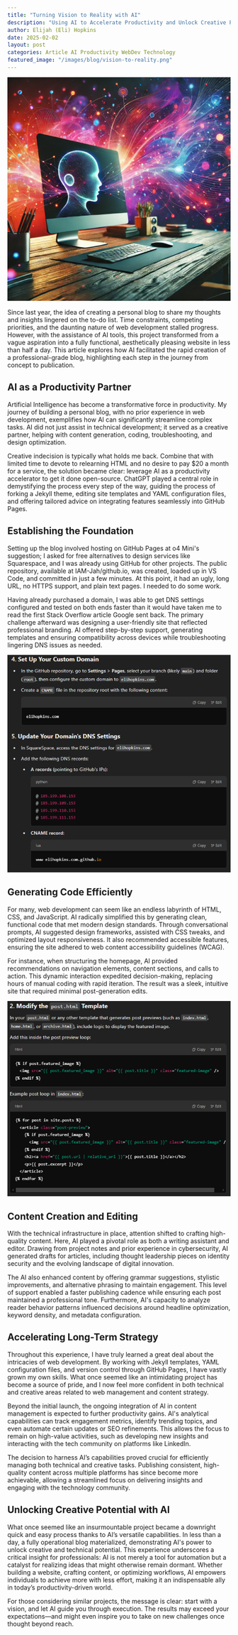 ```yaml
---
title: "Turning Vision to Reality with AI"
description: "Using AI to Accelerate Productivity and Unlock Creative Potential"
author: Elijah (Eli) Hopkins
date: 2025-02-02
layout: post
categories: Article AI Productivity WebDev Technology
featured_image: "/images/blog/vision-to-reality.png"
---
```


![Turning Vision to Reality with AI](/images/blog/vision-to-reality.png)

Since last year, the idea of creating a personal blog to share my thoughts and insights lingered on the to-do list. Time constraints, competing priorities, and the daunting nature of web development stalled progress. However, with the assistance of AI tools, this project transformed from a vague aspiration into a fully functional, aesthetically pleasing website in less than half a day. This article explores how AI facilitated the rapid creation of a professional-grade blog, highlighting each step in the journey from concept to publication.

## AI as a Productivity Partner

Artificial Intelligence has become a transformative force in productivity. My journey of building a personal blog, with no prior experience in web development, exemplifies how AI can significantly streamline complex tasks. AI did not just assist in technical development; it served as a creative partner, helping with content generation, coding, troubleshooting, and design optimization.

Creative indecision is typically what holds me back. Combine that with limited time to devote to relearning HTML and no desire to pay $20 a month for a service, the solution became clear: leverage AI as a productivity accelerator to get it done open-source. ChatGPT played a central role in demystifying the process every step of the way, guiding the process of forking a Jekyll theme, editing site templates and YAML configuration files, and offering tailored advice on integrating features seamlessly into GitHub Pages.

## Establishing the Foundation

Setting up the blog involved hosting on GitHub Pages at o4 Mini's suggestion; I asked for free alternatives to design services like Squarespace, and I was already using GitHub for other projects. The public repository, available at IAM-Jah/github.io, was created, loaded up in VS Code, and committed in just a few minutes. At this point, it had an ugly, long URL, no HTTPS support, and plain text pages. I needed to do some work.

Having already purchased a domain, I was able to get DNS settings configured and tested on both ends faster than it would have taken me to read the first Stack Overflow article Google sent back. The primary challenge afterward was designing a user-friendly site that reflected professional branding. AI offered step-by-step support, generating templates and ensuring compatibility across devices while troubleshooting lingering DNS issues as needed.

![ChatGPT assisting with DNS configuration](/images/blog/ai-dns-config.png)

## Generating Code Efficiently

For many, web development can seem like an endless labyrinth of HTML, CSS, and JavaScript. AI radically simplified this by generating clean, functional code that met modern design standards. Through conversational prompts, AI suggested design frameworks, assisted with CSS tweaks, and optimized layout responsiveness. It also recommended accessible features, ensuring the site adhered to web content accessibility guidelines (WCAG).

For instance, when structuring the homepage, AI provided recommendations on navigation elements, content sections, and calls to action. This dynamic interaction expedited decision-making, replacing hours of manual coding with rapid iteration. The result was a sleek, intuitive site that required minimal post-generation edits.

![ChatGPT assisting with logic adjustments](/images/blog/ai-template-modify.png)

## Content Creation and Editing

With the technical infrastructure in place, attention shifted to crafting high-quality content. Here, AI played a pivotal role as both a writing assistant and editor. Drawing from project notes and prior experience in cybersecurity, AI generated drafts for articles, including thought leadership pieces on identity security and the evolving landscape of digital innovation.

The AI also enhanced content by offering grammar suggestions, stylistic improvements, and alternative phrasing to maintain engagement. This level of support enabled a faster publishing cadence while ensuring each post maintained a professional tone. Furthermore, AI's capacity to analyze reader behavior patterns influenced decisions around headline optimization, keyword density, and metadata configuration.

## Accelerating Long-Term Strategy

Throughout this experience, I have truly learned a great deal about the intricacies of web development. By working with Jekyll templates, YAML configuration files, and version control through GitHub Pages, I have vastly grown my own skills. What once seemed like an intimidating project has become a source of pride, and I now feel more confident in both technical and creative areas related to web management and content strategy.

Beyond the initial launch, the ongoing integration of AI in content management is expected to further productivity gains. AI's analytical capabilities can track engagement metrics, identify trending topics, and even automate certain updates or SEO refinements. This allows the focus to remain on high-value activities, such as developing new insights and interacting with the tech community on platforms like LinkedIn.

The decision to harness AI’s capabilities proved crucial for efficiently managing both technical and creative tasks. Publishing consistent, high-quality content across multiple platforms has since become more achievable, allowing a streamlined focus on delivering insights and engaging with the technology community.

## Unlocking Creative Potential with AI

What once seemed like an insurmountable project became a downright quick and easy process thanks to AI’s versatile capabilities. In less than a day, a fully operational blog materialized, demonstrating AI's power to unlock creative and technical potential. This experience underscores a critical insight for professionals: AI is not merely a tool for automation but a catalyst for realizing ideas that might otherwise remain dormant. Whether building a website, crafting content, or optimizing workflows, AI empowers individuals to achieve more with less effort, making it an indispensable ally in today’s productivity-driven world.

For those considering similar projects, the message is clear: start with a vision, and let AI guide you through execution. The results may exceed your expectations—and might even inspire you to take on new challenges once thought beyond reach.